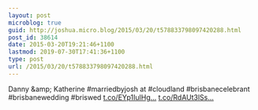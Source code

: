 ```yaml
---
layout: post
microblog: true
guid: http://joshua.micro.blog/2015/03/20/t578833798097420288.html
post_id: 38614
date: 2015-03-20T19:21:46+1100
lastmod: 2019-07-30T17:41:36+1100
type: post
url: /2015/03/20/t578833798097420288.html
---
```

Danny &amp;amp; Katherine #marriedbyjosh at #cloudland #brisbanecelebrant #brisbanewedding #briswed [t.co/EYp1IulHg...](http://t.co/EYp1IulHgR) [t.co/RdAUt3lSs...](http://t.co/RdAUt3lSsW)
